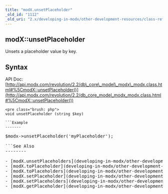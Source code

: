 ```yaml
---
title: "modX.unsetPlaceholder"
_old_id: "1112"
_old_uri: "2.x/developing-in-modx/other-development-resources/class-reference/modx/modx.unsetplaceholder"
---
```


modX::unsetPlaceholder
----------------------

Unsets a placeholder value by key.

Syntax
------

API Doc: [http://api.modx.com/revolution/2.2/db\_core\_model\_modx\_modx.class.html#%5CmodX::unsetPlaceholder()](http://api.modx.com/revolution/2.2/db_core_model_modx_modx.class.html#%5CmodX::unsetPlaceholder())

```
<pre class="brush: php">
void unsetPlaceholder (string $key)

```Example
-------

```
<pre class="brush: php">
$modx->unsetPlaceholder('myPlaceholder');

```See Also
--------

- [modX.unsetPlaceholders](developing-in-modx/other-development-resources/class-reference/modx/modx.unsetplaceholders "modX.unsetPlaceholders")
- [modX.toPlaceholder](developing-in-modx/other-development-resources/class-reference/modx/modx.toplaceholder "modX.toPlaceholder")
- [modX.toPlaceholders](developing-in-modx/other-development-resources/class-reference/modx/modx.toplaceholders "modX.toPlaceholders")
- [modX.setPlaceholder](developing-in-modx/other-development-resources/class-reference/modx/modx.setplaceholder "modX.setPlaceholder")
- [modX.setPlaceholders](developing-in-modx/other-development-resources/class-reference/modx/modx.setplaceholders "modX.setPlaceholders")
- [modX.getPlaceholder](developing-in-modx/other-development-resources/class-reference/modx/modx.getplaceholder "modX.getPlaceholder")